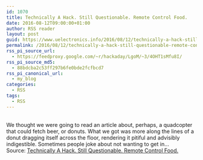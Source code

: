 ```yaml
---
id: 1070
title: Technically A Hack. Still Questionable. Remote Control Food.
date: 2016-08-12T09:00:00+01:00
author: RSS reader
layout: post
guid: https://www.uelectronics.info/2016/08/12/technically-a-hack-still-questionable-remote-control-food/
permalink: /2016/08/12/technically-a-hack-still-questionable-remote-control-food/
rss_pi_source_url:
  - https://feedproxy.google.com/~r/hackaday/LgoM/~3/4OHT1sMfu8I/
rss_pi_source_md5:
  - 88bdcba2c53ff297b6fe0bde2fcfbcd7
rss_pi_canonical_url:
  - my_blog
categories:
  - RSS
tags:
  - RSS
---
```

&#013;  
We thought we were going to read an article about, perhaps, a quadcopter that could fetch beer, or donuts. What we got was more along the lines of a donut dragging itself across the floor, rendering it pitiful and advisibly indigestible. Sometimes people joke about not wanting to get in…&#013;  
Source: <a href="https://feedproxy.google.com/~r/hackaday/LgoM/~3/4OHT1sMfu8I/" target="_blank">Technically A Hack. Still Questionable. Remote Control Food.</a>